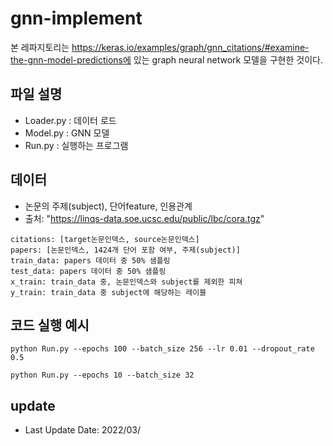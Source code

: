 # gnn-implement

본 레파지토리는 https://keras.io/examples/graph/gnn_citations/#examine-the-gnn-model-predictions에 있는 graph neural network 모델을 구현한 것이다. 

## 파일 설명 

* Loader.py : 데이터 로드
* Model.py  : GNN 모델
* Run.py    : 실행하는 프로그램

## 데이터

* 논문의 주제(subject), 단어feature, 인용관계
* 출처: "https://linqs-data.soe.ucsc.edu/public/lbc/cora.tgz"
```
citations: [target논문인덱스, source논문인덱스]
papers: [논문인덱스, 1424개 단어 포함 여부, 주제(subject)]
train_data: papers 데이터 중 50% 샘플링
test_data: papers 데이터 중 50% 샘플링
x_train: train_data 중, 논문인덱스와 subject를 제외한 피쳐
y_train: train_data 중 subject에 해당하는 레이블
```


## 코드 실행 예시
```
python Run.py --epochs 100 --batch_size 256 --lr 0.01 --dropout_rate 0.5
```
```
python Run.py --epochs 10 --batch_size 32
```

## update

* Last Update Date: 2022/03/
  